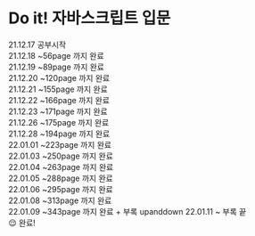 # Do it! 자바스크립트 입문

21.12.17 공부시작  
21.12.18 ~56page 까지 완료  
21.12.19 ~89page 까지 완료  
21.12.20 ~120page 까지 완료  
21.12.21 ~155page 까지 완료  
21.12.22 ~166page 까지 완료  
21.12.23 ~171page 까지 완료  
21.12.26 ~175page 까지 완료  
21.12.28 ~194page 까지 완료  
22.01.01 ~223page 까지 완료  
22.01.03 ~250page 까지 완료  
22.01.04 ~263page 까지 완료  
22.01.05 ~288page 까지 완료  
22.01.06 ~295page 까지 완료  
22.01.08 ~313page 까지 완료  
22.01.09 ~343page 까지 완료 + 부록 upanddown
22.01.11 ~ 부록 끝  
😌 완료!

